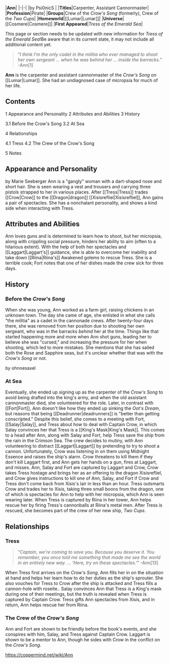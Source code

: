 |**Ann**|
|-|-|
|by  Psi0nicS |
|**Titles**|Carpenter, Assistant Cannonmaster|
|**Profession**|Pirate|
|**Groups**|Crew of the *Crow's Song* (formerly), Crew of the *Two Cups*|
|**Homeworld**|[[Lumar\|Lumar]]|
|**Universe**|[[Cosmere\|Cosmere]]|
|**First Appeared**|*Tress of the Emerald Sea*|

This page or section needs to be updated with new information for *Tress of the Emerald Sea*!Be aware that in its current state, it may not include all additional content yet.

>“*I think I'm the only cadet in the militia who ever managed to shoot her own sergeant ... when he was behind her ... inside the barracks.*”
\-Ann[1]


**Ann** is the carpenter and assistant cannonmaster of the *Crow's Song* on [[Lumar\|Lumar]]. She had an undiagnosed case of micropsia for much of her life.

## Contents

1 Appearance and Personality
2 Attributes and Abilities
3 History

3.1 Before the Crow's Song
3.2 At Sea


4 Relationships

4.1 Tress
4.2 The Crew of the Crow's Song


5 Notes


## Appearance and Personality
 by  Marie Seeberger Ann is a "gangly" woman with a dart-shaped nose and short hair. She is seen wearing a vest and trousers and carrying three pistols strapped to her in various places. After [[Tress\|Tress]] trades [[Crow\|Crow]] to the [[Dragon\|dragon]] [[Xisisrefliel\|Xisisrefliel]], Ann gains a pair of spectacles. She has a nonchalant personality, and shows a kind side when interacting with Tress.
## Attributes and Abilities
Ann loves guns and is determined to learn how to shoot, but her micropsia, along with crippling social pressure, hinders her ability to aim (often to a hilarious extent). With the help of both her spectacles and [[Laggart\|Laggart's]] guidance, she is able to overcome her inability and take down [[Riina\|Riina's]] Awakened golems to rescue Tress.
She is a terrible cook; Fort notes that one of her dishes made the crew sick for three days.

## History
### Before the *Crow's Song*
When she was young, Ann worked as a farm girl, raising chickens in an unknown town. The day she came of age, she enlisted in what she calls "the militia" as a cadet in the cannonade crews. After twenty-four days there, she was removed from her position due to shooting her own sergeant, who was in the barracks *behind* her at the time. Things like that started happening more and more when Ann shot guns, leading her to believe she was "cursed," and increasing the pressure for her when shooting, which led to more mistakes. She mentions that she has sailed both the Rose and Sapphire seas, but it's unclear whether that was with the *Crow's Song* or not.

 by  ohnoesaxel 
### At Sea
Eventually, she ended up signing up as the carpenter of the *Crow's Song* to avoid being drafted into the king's army, and when the old assistant cannonmaster died, she volunteered for the role. Later, in contrast with [[Fort\|Fort]], Ann doesn't like how they ended up sinking the *Oot's Dream*, but reasons that being [[Deadrunner\|deadrunners]] is "better than getting conscripted." Despite this belief, she comes to a meeting with Fort, [[Salay\|Salay]], and Tress about how to deal with Captain Crow, in which Salay convinces her that Tress is a [[King's Mask\|King's Mask]].
This comes to a head after Ann, along with Salay and Fort, help Tress save the ship from the rain in the Crimson Sea. The crew decides to mutiny, with Ann volunteering to distract [[Laggart\|Laggart]] by pretending to try to shoot a cannon. Unfortunately, Crow was listening in on them using Midnight Essence and raises the ship's alarm. Crow threatens to kill them if they don't kill Laggart first, and Ann gets her hands on a gun, fires at Laggart, and misses. Ann, Salay and Fort are captured by Laggart and Crow, Crow takes Tress hostage and brings her as an offering to the dragon Xisisrefliel, and Crow gives instructions to kill one of Ann, Salay, and Fort if Crow and Tress don't come back from Xisis's lair in less than an hour.
Tress outsmarts Crow and trades her to Xisis, taking three small boons from the dragon, one of which is spectacles for Ann to help with her micropsia, which Ann is seen wearing later.
When Tress is captured by Riina in her tower, Ann helps rescue her by firing Tress's cannonballs at Riina's metal men. After Tress is rescued, she becomes part of the crew of her new ship, *Two Cups*.

## Relationships
### Tress
>“*Captain, we're coming to save you. Because you deserve it. You remember, you once told me something that made me see the world in an entirely new way. ... 'Here, try on these spectacles.'*”
\-Ann[13]


When Tress first arrives on the *Crow's Song*, Ann fills her in on the situation at hand and helps her learn how to do her duties as the ship's sprouter. She also vouches for Tress to Crow after the ship is attacked and Tress fills a cannon-hole with roseite.. Salay convinces Ann that Tress is a King's mask during one of their meetings, but the truth is revealed when Tress is captured by Captain Crow. Tress gifts Ann spectacles from Xisis, and in return, Ann helps rescue her from Riina.

### The Crew of the *Crow's Song*
Ann and Fort are shown to be friendly before the book's events, and she conspires with him, Salay, and Tress against Captain Crow. Laggart is shown to be a mentor to Ann, though he sides with Crow in the conflict on the *Crow's Song*.



https://coppermind.net/wiki/Ann